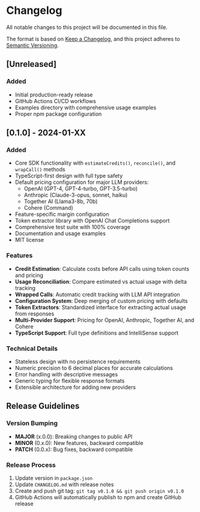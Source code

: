# Changelog

All notable changes to this project will be documented in this file.

The format is based on [Keep a Changelog](https://keepachangelog.com/en/1.0.0/),
and this project adheres to [Semantic Versioning](https://semver.org/spec/v2.0.0.html).

## [Unreleased]

### Added
- Initial production-ready release
- GitHub Actions CI/CD workflows
- Examples directory with comprehensive usage examples
- Proper npm package configuration

## [0.1.0] - 2024-01-XX

### Added
- Core SDK functionality with `estimateCredits()`, `reconcile()`, and `wrapCall()` methods
- TypeScript-first design with full type safety
- Default pricing configuration for major LLM providers:
  - OpenAI (GPT-4, GPT-4-turbo, GPT-3.5-turbo)
  - Anthropic (Claude-3-opus, sonnet, haiku)
  - Together AI (Llama3-8b, 70b)
  - Cohere (Command)
- Feature-specific margin configuration
- Token extractor library with OpenAI Chat Completions support
- Comprehensive test suite with 100% coverage
- Documentation and usage examples
- MIT license

### Features
- **Credit Estimation**: Calculate costs before API calls using token counts and pricing
- **Usage Reconciliation**: Compare estimated vs actual usage with delta tracking
- **Wrapped Calls**: Automatic credit tracking with LLM API integration
- **Configuration System**: Deep merging of custom pricing with defaults
- **Token Extractors**: Standardized interface for extracting actual usage from responses
- **Multi-Provider Support**: Pricing for OpenAI, Anthropic, Together AI, and Cohere
- **TypeScript Support**: Full type definitions and IntelliSense support

### Technical Details
- Stateless design with no persistence requirements
- Numeric precision to 6 decimal places for accurate calculations
- Error handling with descriptive messages
- Generic typing for flexible response formats
- Extensible architecture for adding new providers

## Release Guidelines

### Version Bumping
- **MAJOR** (x.0.0): Breaking changes to public API
- **MINOR** (0.x.0): New features, backward compatible
- **PATCH** (0.0.x): Bug fixes, backward compatible

### Release Process
1. Update version in `package.json`
2. Update `CHANGELOG.md` with release notes
3. Create and push git tag: `git tag v0.1.0 && git push origin v0.1.0`
4. GitHub Actions will automatically publish to npm and create GitHub release 